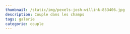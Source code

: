```yaml
---
thumbnail: /static/img/pexels-josh-willink-853406.jpg
description: Couple dans les champs
tags: galerie
categorie: couple
---
```

